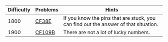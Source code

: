 | Difficulty | Problems | Hints |
| -------- | -------- | -------- |
| 1800 | [CF38E](https://codeforces.com/problemset/problem/38/E) | If you know the pins that are stuck, you can find out the answer of that situation. |
| 1900 | [CF109B](https://codeforces.com/problemset/problem/109/B) | There are not a lot of lucky numbers. |
